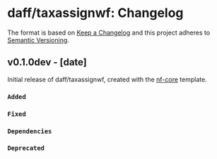 # daff/taxassignwf: Changelog

The format is based on [Keep a Changelog](https://keepachangelog.com/en/1.0.0/)
and this project adheres to [Semantic Versioning](https://semver.org/spec/v2.0.0.html).

## v0.1.0dev - [date]

Initial release of daff/taxassignwf, created with the [nf-core](https://nf-co.re/) template.

### `Added`

### `Fixed`

### `Dependencies`

### `Deprecated`
